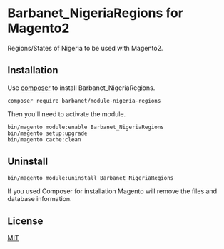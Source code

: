 # Barbanet_NigeriaRegions for Magento2

Regions/States of Nigeria to be used with Magento2.

## Installation

Use [composer](https://getcomposer.org/) to install Barbanet_NigeriaRegions.

```
composer require barbanet/module-nigeria-regions
```

Then you'll need to activate the module.

```
bin/magento module:enable Barbanet_NigeriaRegions
bin/magento setup:upgrade
bin/magento cache:clean
```

## Uninstall

```
bin/magento module:uninstall Barbanet_NigeriaRegions
```

If you used Composer for installation Magento will remove the files and database information.

## License

[MIT](https://choosealicense.com/licenses/mit/)
